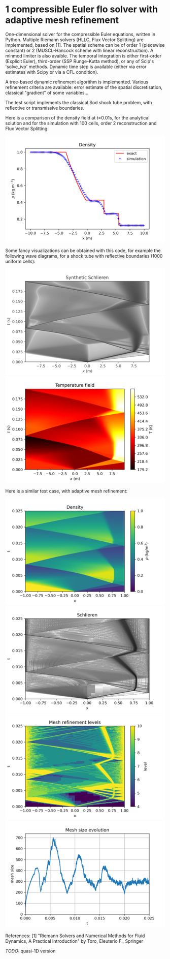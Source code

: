 # 1 compressible Euler flo solver with adaptive mesh refinement
One-dimensional solver for the compressible Euler equations, written in Python.
Multiple Riemann solvers (HLLC, Flux Vector Splitting) are implemented, based on [1]. The spatial scheme can be of order 1 (piecewise constant) or 2 (MUSCL-Hancock scheme with linear reconstruction). A minmod limiter is also avaible.
The temporal integration is either first-order (Explicit Euler), third-order (SSP Runge-Kutta method), or any of Scip's 'solve_ivp' methods.
Dynamic time step is available (either via error estimates with Scipy or via a CFL condition).

A tree-based dynamic refinement algorithm is implemented. Various refinement criteria are available: error estimate of the spatial discretisation, classical "gradient" of some variables...

The test script implements the classical Sod shock tube problem, with reflective or transmissive boundaries.

Here is a comparison of the density field at t=0.01s, for the analytical solution and for the simulation with 100 cells, order 2 reconstruction and Flux Vector Splitting:

![comparison](https://raw.githubusercontent.com/laurent90git/CFD_Euler_1D/main/doc/comparison_density_FVS_r1l1_small.png)

Some fancy visualizations can be obtained with this code, for example the following wave diagrams, for a shock tube with reflective boundaries (1000 uniform cells):

![schlieren](https://raw.githubusercontent.com/laurent90git/CFD_Euler_1D/main/doc/schlieren_mode2r1l1_bright_small.png)
![T_field](https://raw.githubusercontent.com/laurent90git/CFD_Euler_1D/main/doc/T_mode2r1l1_small.png)

Here is a similar test case, with adaptive mesh refinement:

![density](https://raw.githubusercontent.com/laurent90git/CFD_Euler_1D/main/doc/adapt_mod1/density_mod1.png)
![schlieren](https://raw.githubusercontent.com/laurent90git/CFD_Euler_1D/main/doc/adapt_mod1/schlieren_mod1.png)
![mesh levels](https://raw.githubusercontent.com/laurent90git/CFD_Euler_1D/main/doc/adapt_mod1/mesh_refinement_levels_mod1.png)
![mesh size](https://raw.githubusercontent.com/laurent90git/CFD_Euler_1D/main/doc/adapt_mod1/mesh_size_mod1.png)

References:
  [1] "Riemann Solvers and Numerical Methods for Fluid Dynamics, A Practical Introduction" by Toro, Eleuterio F., Springer
  
*TODO:* quasi-1D version

